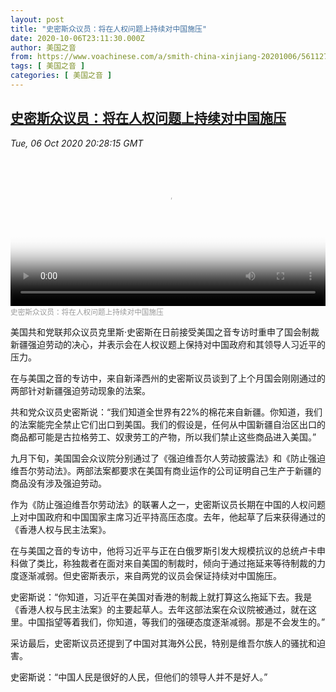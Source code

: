 ```yaml
---
layout: post
title: "史密斯众议员：将在人权问题上持续对中国施压"
date: 2020-10-06T23:11:30.000Z
author: 美国之音
from: https://www.voachinese.com/a/smith-china-xinjiang-20201006/5611279.html
tags: [ 美国之音 ]
categories: [ 美国之音 ]
---
```

<!--1602025890000-->
[史密斯众议员：将在人权问题上持续对中国施压](https://www.voachinese.com/a/smith-china-xinjiang-20201006/5611279.html)
------

<div>
<div><i>Tue, 06 Oct 2020 20:28:15 GMT</i></div><video poster="https://images.weserv.nl?url=gdb.voanews.com/9d52f1a6-a550-436e-b11c-e2d988b53506_tv_r1_s_w900.jpg" src="https://av.voanews.com/Videoroot/Pangeavideo/2020/10/9/9d/9d52f1a6-a550-436e-b11c-e2d988b53506_240p.mp4" style="width:100%" controls></video><div><small style="color: #999;">史密斯众议员：将在人权问题上持续对中国施压</small></div><p>美国共和党联邦众议员克里斯·史密斯在日前接受美国之音专访时重申了国会制裁新疆强迫劳动的决心，并表示会在人权议题上保持对中国政府和其领导人习近平的压力。</p><p>在与美国之音的专访中，来自新泽西州的史密斯议员谈到了上个月国会刚刚通过的两部针对新疆强迫劳动现象的法案。</p><p>共和党众议员史密斯说：“我们知道全世界有22%的棉花来自新疆。你知道，我们的法案能完全禁止它们出口到美国。我们的假设是，任何从中国新疆自治区出口的商品都可能是古拉格劳工、奴隶劳工的产物，所以我们禁止这些商品进入美国。”</p><p>九月下旬，美国国会众议院分别通过了《强迫维吾尔人劳动披露法》和《防止强迫维吾尔劳动法》。两部法案都要求在美国有商业运作的公司证明自己生产于新疆的商品没有涉及强迫劳动。</p><p>作为《防止强迫维吾尔劳动法》的联署人之一，史密斯议员长期在中国的人权问题上对中国政府和中国国家主席习近平持高压态度。去年，他起草了后来获得通过的《香港人权与民主法案》。</p><p>在与美国之音的专访中，他将习近平与正在白俄罗斯引发大规模抗议的总统卢卡申科做了类比，称独裁者在面对来自美国的制裁时，倾向于通过拖延来等待制裁的力度逐渐减弱。但史密斯表示，来自两党的议员会保证持续对中国施压。</p><p>史密斯说：“你知道，习近平在美国对香港的制裁上就打算这么拖延下去。我是《香港人权与民主法案》的主要起草人。去年这部法案在众议院被通过，就在这里。中国指望等着我们，你知道，等我们的强硬态度逐渐减弱。那是不会发生的。”</p><p>采访最后，史密斯议员还提到了中国对其海外公民，特别是维吾尔族人的骚扰和迫害。</p><p>史密斯说：“中国人民是很好的人民，但他们的领导人并不是好人。”</p>
</div>
